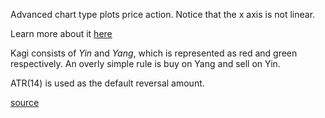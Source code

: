 Advanced chart type plots price action. Notice that the x axis is not linear.

Learn more about it [here](http://stockcharts.com/school/doku.php?id=chart_school:chart_analysis:kagi)

Kagi consists of _Yin_ and _Yang_, which is represented as red and green respectively. An overly simple rule is buy
on Yang and sell on Yin.

ATR(14) is used as the default reversal amount.

[source](https://github.com/kossidts/react-stockcharts/blob/master/docs/lib/charts/Kagi.js)

<!-- , [codesandbox](https://codesandbox.io/s/github/rrag/react-stockcharts-examples2/tree/master/examples/Kagi) -->
